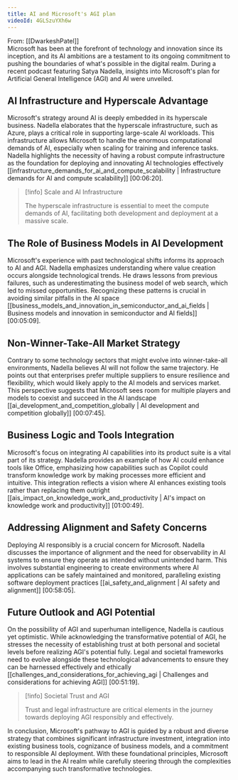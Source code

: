 ```yaml
---
title: AI and Microsoft's AGI plan
videoId: 4GLSzuYXh6w
---
```


From: [[DwarkeshPatel]] <br/> 
Microsoft has been at the forefront of technology and innovation since its inception, and its AI ambitions are a testament to its ongoing commitment to pushing the boundaries of what's possible in the digital realm. During a recent podcast featuring Satya Nadella, insights into Microsoft's plan for Artificial General Intelligence (AGI) and AI were unveiled.

## AI Infrastructure and Hyperscale Advantage

Microsoft's strategy around AI is deeply embedded in its hyperscale business. Nadella elaborates that the hyperscale infrastructure, such as Azure, plays a critical role in supporting large-scale AI workloads. This infrastructure allows Microsoft to handle the enormous computational demands of AI, especially when scaling for training and inference tasks. Nadella highlights the necessity of having a robust compute infrastructure as the foundation for deploying and innovating AI technologies effectively [[infrastructure_demands_for_ai_and_compute_scalability | Infrastructure demands for AI and compute scalability]] <a class="yt-timestamp" data-t="00:06:20">[00:06:20]</a>.

> [!info] Scale and AI Infrastructure
> 
> The hyperscale infrastructure is essential to meet the compute demands of AI, facilitating both development and deployment at a massive scale.

## The Role of Business Models in AI Development

Microsoft's experience with past technological shifts informs its approach to AI and AGI. Nadella emphasizes understanding where value creation occurs alongside technological trends. He draws lessons from previous failures, such as underestimating the business model of web search, which led to missed opportunities. Recognizing these patterns is crucial in avoiding similar pitfalls in the AI space [[business_models_and_innovation_in_semiconductor_and_ai_fields | Business models and innovation in semiconductor and AI fields]] <a class="yt-timestamp" data-t="00:05:09">[00:05:09]</a>.

## Non-Winner-Take-All Market Strategy

Contrary to some technology sectors that might evolve into winner-take-all environments, Nadella believes AI will not follow the same trajectory. He points out that enterprises prefer multiple suppliers to ensure resilience and flexibility, which would likely apply to the AI models and services market. This perspective suggests that Microsoft sees room for multiple players and models to coexist and succeed in the AI landscape [[ai_development_and_competition_globally | AI development and competition globally]] <a class="yt-timestamp" data-t="00:07:45">[00:07:45]</a>.

## Business Logic and Tools Integration

Microsoft's focus on integrating AI capabilities into its product suite is a vital part of its strategy. Nadella provides an example of how AI could enhance tools like Office, emphasizing how capabilities such as Copilot could transform knowledge work by making processes more efficient and intuitive. This integration reflects a vision where AI enhances existing tools rather than replacing them outright [[ais_impact_on_knowledge_work_and_productivity | AI's impact on knowledge work and productivity]] <a class="yt-timestamp" data-t="01:00:49">[01:00:49]</a>.

## Addressing Alignment and Safety Concerns

Deploying AI responsibly is a crucial concern for Microsoft. Nadella discusses the importance of alignment and the need for observability in AI systems to ensure they operate as intended without unintended harm. This involves substantial engineering to create environments where AI applications can be safely maintained and monitored, paralleling existing software deployment practices [[ai_safety_and_alignment | AI safety and alignment]] <a class="yt-timestamp" data-t="00:58:05">[00:58:05]</a>.

## Future Outlook and AGI Potential

On the possibility of AGI and superhuman intelligence, Nadella is cautious yet optimistic. While acknowledging the transformative potential of AGI, he stresses the necessity of establishing trust at both personal and societal levels before realizing AGI's potential fully. Legal and societal frameworks need to evolve alongside these technological advancements to ensure they can be harnessed effectively and ethically [[challenges_and_considerations_for_achieving_agi | Challenges and considerations for achieving AGI]] <a class="yt-timestamp" data-t="00:51:19">[00:51:19]</a>.

> [!info] Societal Trust and AGI
> 
> Trust and legal infrastructure are critical elements in the journey towards deploying AGI responsibly and effectively.

In conclusion, Microsoft's pathway to AGI is guided by a robust and diverse strategy that combines significant infrastructure investment, integration into existing business tools, cognizance of business models, and a commitment to responsible AI deployment. With these foundational principles, Microsoft aims to lead in the AI realm while carefully steering through the complexities accompanying such transformative technologies.